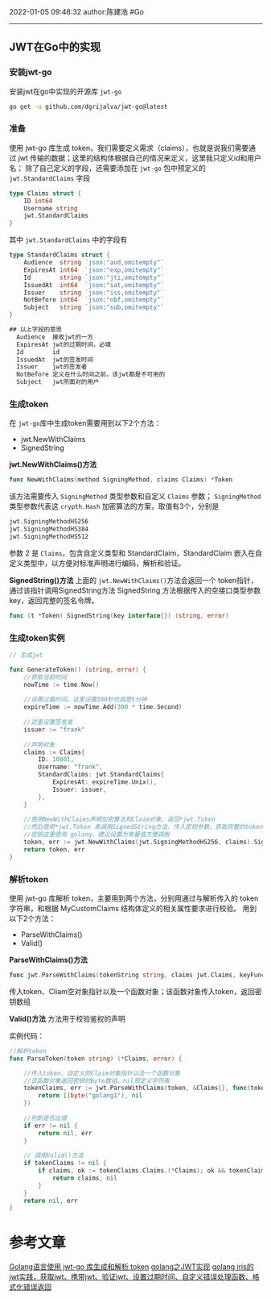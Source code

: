 2022-01-05
09:48:32
author:陈建浩
#Go 

--- 
## JWT在Go中的实现
### 安装jwt-go
安装jwt在go中实现的开源库 `jwt-go`

```bash
go get -u github.com/dgrijalva/jwt-go@latest
```


### 准备
使用 jwt-go 库生成 token，我们需要定义需求（claims），也就是说我们需要通过 jwt 传输的数据；这里的结构体根据自己的情况来定义，这里我只定义id和用户名；
除了自己定义的字段，还需要添加在 `jwt-go` 包中预定义的 `jwt.StandardClaims` 字段
```go
type Claims struct {
	ID int64	
	Username string
	jwt.StandardClaims
}
```
其中  `jwt.StandardClaims` 中的字段有
```go
type StandardClaims struct {
	Audience  string `json:"aud,omitempty"`
	ExpiresAt int64  `json:"exp,omitempty"`
	Id        string `json:"jti,omitempty"`
	IssuedAt  int64  `json:"iat,omitempty"`
	Issuer    string `json:"iss,omitempty"`
	NotBefore int64  `json:"nbf,omitempty"`
	Subject   string `json:"sub,omitempty"`
}
```

```go
## 以上字段的意思
  Audience  接收jwt的一方
  ExpiresAt jwt的过期时间，必填
  Id        id
  IssuedAt  jwt的签发时间
  Issuer    jwt的签发者
  NotBefore 定义在什么时间之前，该jwt都是不可用的
  Subject   jwt所面对的用户
```

### 生成token
在 `jwt-go`库中生成token需要用到以下2个方法：
- jwt.NewWithClaims
- SignedString

**jwt.NewWithClaims()方法**
```go
func NewWithClaims(method SigningMethod, claims Claims) *Token
```
该方法需要传入 `SigningMethod` 类型参数和自定义 `Claims` 参数；
 `SigningMethod` 类型参数代表这 `crypth.Hash` 加密算法的方案，取值有3个，分别是
 ```go
jwt.SigningMethodHS256
jwt.SigningMethodHS384
jwt.SigningMethodHS512
 ```

 参数 2 是 `Claims`，包含自定义类型和 StandardClaim，StandardClaim 嵌入在自定义类型中，以方便对标准声明进行编码，解析和验证。

 **SignedString()方法**
 上面的 `jwt.NewWithClaims()`方法会返回一个 token指针，通过该指针调用SignedString方法
 SignedString 方法根据传入的空接口类型参数 key，返回完整的签名令牌。
 ```go
func (t *Token) SignedString(key interface{}) (string, error) 
```

### 生成token实例
```go
// 生成jwt

func GenerateToken() (string, error) {
	//获取当前时间	
	nowTime := time.Now()
	
	//设置过器时间，这里设置300秒也就是5分钟	
	expireTime := nowTime.Add(300 * time.Second)	  
	
	//这里设置签发者	
	issuer := "frank"	  
	
	//声明对象	
	claims := Claims{	
		ID: 10001,	
		Username: "frank",	
		StandardClaims: jwt.StandardClaims{	
			ExpiresAt: expireTime.Unix(),	
			Issuer: issuer,	
		},	
	}	  
	
	//使用NewWithClaims声明加密算法和Claim对象，返回*jwt.Token	
	//然后使用*jwt.Token 来调用SignedString方法，传入密钥参数，获取完整的token和错误对象	
	//密钥这里使用 golang，建议设置为常量值方便调用
	token, err := jwt.NewWithClaims(jwt.SigningMethodHS256, claims).SignedString([]byte("golang"))	
	return token, err
}
```

### 解析token
使用 jwt-go 库解析 token，主要用到两个方法，分别用通过与解析传入的 token 字符串，和根据 MyCustomClaims 结构体定义的相关属性要求进行校验。
用到以下2个方法：
- ParseWithClaims()
- Valid()

**ParseWithClaims()方法**

```go
func jwt.ParseWithClaims(tokenString string, claims jwt.Claims, keyFunc jwt.Keyfunc) (*jwt.Token, error)
```
传入token、Cliam空对象指针以及一个函数对象；该函数对象传入token，返回密钥数组


**Valid()方法**
方法用于校验鉴权的声明

实例代码：
```go
//解析token
func ParseToken(token string) (*Claims, error) {

	//传入token、自定义的Claim对象指针以及一个函数对象	
	//该函数对象返回密钥的byte数组、nil预定义字符串	
	tokenClaims, err := jwt.ParseWithClaims(token, &Claims{}, func(token *jwt.Token) (interface{}, error) {	
		return []byte("golang1"), nil	
	})
	  	
	//判断是否出错	
	if err != nil {	
		return nil, err	
	}	  
	
	// 调用Valid()方法	
	if tokenClaims != nil {	
		if claims, ok := tokenClaims.Claims.(*Claims); ok && tokenClaims.Valid {	
			return claims, nil	
		}	
	}	
	return nil, err
}
```



# 参考文章
[Golang语言使用 jwt-go 库生成和解析 token](https://cloud.tencent.com/developer/article/1770768)
[golang之JWT实现](https://studygolang.com/articles/28967)
[golang iris的jwt实践，获取jwt、携带jwt、验证jwt、设置过期时间、自定义错误处理函数、格式化错误返回](https://studygolang.com/articles/25165)
